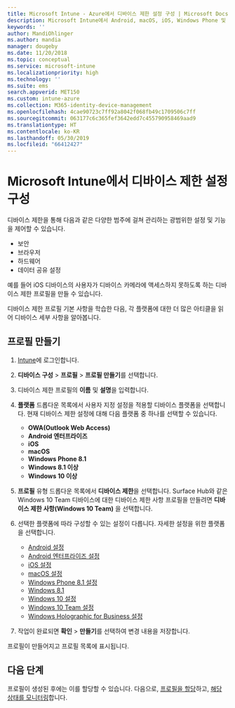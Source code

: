 ```yaml
---
title: Microsoft Intune - Azure에서 디바이스 제한 설정 구성 | Microsoft Docs
description: Microsoft Intune에서 Android, macOS, iOS, Windows Phone 및 Windows 10 디바이스에서 기능을 제한하는 디바이스 프로필 추가
keywords: ''
author: MandiOhlinger
ms.author: mandia
manager: dougeby
ms.date: 11/20/2018
ms.topic: conceptual
ms.service: microsoft-intune
ms.localizationpriority: high
ms.technology: ''
ms.suite: ems
search.appverid: MET150
ms.custom: intune-azure
ms.collection: M365-identity-device-management
ms.openlocfilehash: 4cae90723c7ff92a8042f068fb49c1709506c7ff
ms.sourcegitcommit: 063177c6c365fef3642edd7c455790958469aad9
ms.translationtype: HT
ms.contentlocale: ko-KR
ms.lasthandoff: 05/30/2019
ms.locfileid: "66412427"
---
```

# <a name="configure-device-restriction-settings-in-microsoft-intune"></a>Microsoft Intune에서 디바이스 제한 설정 구성

디바이스 제한을 통해 다음과 같은 다양한 범주에 걸쳐 관리하는 광범위한 설정 및 기능을 제어할 수 있습니다.
- 보안
- 브라우저
- 하드웨어
- 데이터 공유 설정

예를 들어 iOS 디바이스의 사용자가 디바이스 카메라에 액세스하지 못하도록 하는 디바이스 제한 프로필을 만들 수 있습니다.

디바이스 제한 프로필 기본 사항을 학습한 다음, 각 플랫폼에 대한 더 많은 아티클을 읽어 디바이스 세부 사항을 알아봅니다.

## <a name="create-the-profile"></a>프로필 만들기

1. [Intune](https://go.microsoft.com/fwlink/?linkid=2090973)에 로그인합니다.
2. **디바이스 구성** > **프로필** > **프로필 만들기**를 선택합니다.
3. 디바이스 제한 프로필의 **이름** 및 **설명**을 입력합니다.
4. **플랫폼** 드롭다운 목록에서 사용자 지정 설정을 적용할 디바이스 플랫폼을 선택합니다. 현재 디바이스 제한 설정에 대해 다음 플랫폼 중 하나를 선택할 수 있습니다.

    - **OWA(Outlook Web Access)**
    - **Android 엔터프라이즈**
    - **iOS**
    - **macOS**
    - **Windows Phone 8.1**
    - **Windows 8.1 이상**
    - **Windows 10 이상**

5. **프로필** 유형 드롭다운 목록에서 **디바이스 제한**을 선택합니다. Surface Hub와 같은 Windows 10 Team 디바이스에 대한 디바이스 제한 사항 프로필을 만들려면 **디바이스 제한 사항(Windows 10 Team)** 을 선택합니다.
6. 선택한 플랫폼에 따라 구성할 수 있는 설정이 다릅니다. 자세한 설정을 위한 플랫폼을 선택합니다.

    - [Android 설정](device-restrictions-android.md)
    - [Android 엔터프라이즈 설정](device-restrictions-android-for-work.md)
    - [iOS 설정](device-restrictions-ios.md)
    - [macOS 설정](device-restrictions-macos.md)
    - [Windows Phone 8.1 설정](device-restrictions-windows-phone-8-1.md)
    - [Windows 8.1](device-restrictions-windows-8-1.md)
    - [Windows 10 설정](device-restrictions-windows-10.md)
    - [Windows 10 Team 설정](device-restrictions-windows-10-teams.md)
    - [Windows Holographic for Business 설정](device-restrictions-windows-holographic.md)

7. 작업이 완료되면 **확인** > **만들기**를 선택하여 변경 내용을 저장합니다.

프로필이 만들어지고 프로필 목록에 표시됩니다.

## <a name="next-steps"></a>다음 단계

프로필이 생성된 후에는 이를 할당할 수 있습니다. 다음으로, [프로필을 할당](device-profile-assign.md)하고, [해당 상태를 모니터링](device-profile-monitor.md)합니다.

<!--  Removing image as part of design review; retaining source until we known the disposition.

## Example of device restriction settings

In this high-level example, you'll create a device restriction policy that blocks the use of the built-in camera app on Android devices.

![How to disable the camera on Android devices](./media/disable-android-camera.png)

-->
